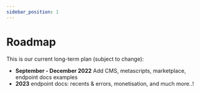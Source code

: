 ```yaml
---
sidebar_position: 1
---
```


# Roadmap

This is our current long-term plan (subject to change):

- **September - December 2022** Add CMS, metascripts, marketplace, endpoint docs examples
- **2023** endpoint docs: recents & errors, monetisation, and much more..!
